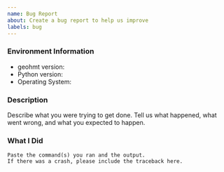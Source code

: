 ```yaml
---
name: Bug Report
about: Create a bug report to help us improve
labels: bug
---
```


<!-- Please search existing issues to avoid creating duplicates. -->

### Environment Information

-   geohmt version:
-   Python version:
-   Operating System:

### Description

Describe what you were trying to get done.
Tell us what happened, what went wrong, and what you expected to happen.

### What I Did

```
Paste the command(s) you ran and the output.
If there was a crash, please include the traceback here.
```
